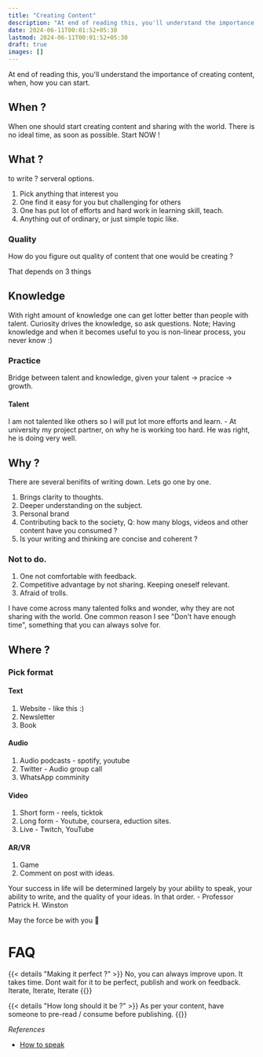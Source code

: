 ```yaml
---
title: "Creating Content"
description: "At end of reading this, you'll understand the importance of creating content, when, how you can start."
date: 2024-06-11T00:01:52+05:30
lastmod: 2024-06-11T00:01:52+05:30
draft: true
images: []
---
```


At end of reading this, you'll understand the importance of creating content, when, how you can start.

## When ? 

When one should start creating content and sharing with the world. There is no ideal time, as soon as possible. Start NOW !

## What ?

to write ? serveral options.

1. Pick anything that interest you 
2. One find it easy for you but challenging for others
3. One has put lot of efforts and hard work in learning skill, teach. 
4. Anything out of ordinary, or just simple topic like.

### Quality

How do you figure out quality of content that one would be creating ? 

That depends on 3 things

## Knowledge
With right amount of knowledge one can get lotter better than people with talent. Curiosity drives the knowledge, so ask questions. 
Note; Having knowledge and when it becomes useful to you is non-linear process, you never know :)
### Practice
Bridge between talent and knowledge, given your talent → pracice → growth. 
#### Talent
I am not talented like others so I will put lot more efforts and learn. - At university my project partner, on why he is working too hard. He was right, he is doing very well.


## Why ?

There are several benifits of writing down. Lets go one by one.
1. Brings clarity to thoughts. 
2. Deeper understanding on the subject. 
3. Personal brand
4. Contributing back to the society, Q: how many blogs, videos and other content have you consumed ?
5. Is your writing and thinking are concise and coherent ?

### Not to do.
1. One not comfortable with feedback.
2. Competitive advantage by not sharing. Keeping oneself relevant. 
3. Afraid of trolls.

I have come across many talented folks and wonder, why they are not sharing with the world. One common reason I see "Don't have enough time", something that you can always solve for.

## Where ?
 
### Pick format 

#### Text
1. Website - like this :)
2. Newsletter 
3. Book

#### Audio 
1. Audio podcasts - spotify, youtube
2. Twitter - Audio group call
3. WhatsApp comminity

#### Video 
1. Short form - reels, ticktok
2. Long form - Youtube, coursera, eduction sites.
3. Live - Twitch, YouTube

#### AR/VR
1. Game 
2. Comment on post with ideas.

Your success in life will be determined largely by your ability to speak, your ability to write, and the quality of your ideas. In that order. - Professor Patrick H. Winston

May the force be with you 🧙

# FAQ

{{< details "Making it perfect ?" >}}
  No, you can always improve upon. It takes time. Dont wait for it to be perfect, publish and work on feedback. Iterate, Iterate, Iterate
{{</details>}}

{{< details "How long should it be ?" >}}
  As per your content, have someone to pre-read / consume before publishing.
{{</details>}}

_References_
- [How to speak](https://ocw.mit.edu/courses/res-tll-005-how-to-speak-january-iap-2018/)
